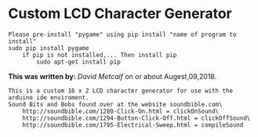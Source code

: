 # Custom LCD Character Generator

    Please pre-install "pygame" using pip install "name of program to install"
    sudo pip install pygame
        if pip is not installed,... Then install pip      
            sudo apt-get install pip
            
**This was written by:** *David Metcalf* on or about Augest,09,2018.

    This is a custom 16 x 2 LCD character generator for use with the arduino ide enviroment.
    Sound Bits and Bobs found over at the website soundbible.com\
        http://soundbible.com/1280-Click-On.html = clickOnSound\
        http://soundbible.com/1294-Button-Click-Off.html = clickOffSound\
        http://soundbible.com/1795-Electrical-Sweep.html = compileSound
